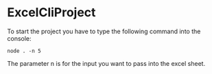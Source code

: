 # ExcelCliProject

To start the project you have to type the following command into the console:
```
node . -n 5
```
The parameter n is for the input you want to pass into the excel sheet.